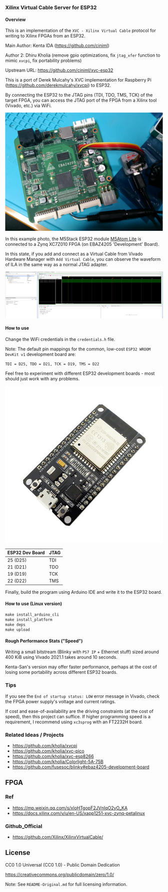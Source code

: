 ### Xilinx Virtual Cable Server for ESP32

#### Overview

This is an implementation of the `XVC - Xilinx Virtual Cable` protocol for
writing to Xilinx FPGAs from an ESP32.

Main Author: Kenta IDA (https://github.com/ciniml)

Author 2: Dhiru Kholia (remove gpio optimizations, fix `jtag_xfer` function to mimic `xvcpi`, fix portability problems)

Upstream URL: https://github.com/ciniml/xvc-esp32

This is a port of Derek Mulcahy's XVC implementation for Raspberry Pi
(https://github.com/derekmulcahy/xvcpi) to ESP32.

By connecting the ESP32 to the JTAG pins (TDI, TDO, TMS, TCK) of the target
FPGA, you can access the JTAG port of the FPGA from a Xilinx tool (Vivado,
etc.) via WiFi.

![M5Atom](./xvc_esp32_repo/picture.jpg)

In this example photo, the M5Stack ESP32 module [M5Atom Lite](https://docs.m5stack.com/#/en/core/atom_lite) is connected to a Zynq XC7Z010 FPGA (on EBAZ4205 'Development' Board).

In this state, if you add and connect as a Virtual Cable from Vivado Hardware Manager with `Add Virtual Cable`, you can observe the waveform of ILA in the same way as a normal JTAG adapter.

![ILA](./xvc_esp32_repo/vivado_ila.png)

#### How to use

Change the WiFi credentials in the `credentials.h` file.

Note: The default pin mappings for the common, low-cost `ESP32 WROOM DevKit v1`
development board are:

```
TDI = D25, TDO = D21, TCK = D19, TMS = D22
```

Feel free to experiment with different ESP32 development boards - most should
just work with any problems.

![Common ESP32 Dev Board](./xvc_esp32_repo/ESP-32-Dev-Board.jpg)

| ESP32 Dev Board | JTAG |
|-----------------|------|
| 25 (D25)        | TDI  |
| 21 (D21)        | TDO  |
| 19 (D19)        | TCK  |
| 22 (D22)        | TMS  |

Finally, build the program using Arduino IDE and write it to the ESP32 board.

#### How to use (Linux version)

```
make install_arduino_cli
make install_platform
make deps
make upload
```

#### Rough Performance Stats ("Speed")

Writing a small bitstream (Blinky with `PS7 IP` + Ethernet stuff) sized around
400 KiB using Vivado 2021.1 takes around 10 seconds.

Kenta-San's version may offer faster performance, perhaps at the cost of
losing some portability across different ESP32 boards.

### Tips

If you see the `End of startup status: LOW` error message in Vivado, check the
FPGA power supply's voltage and current ratings.

If cost and ease-of-availability are the driving constraints (at the cost of
speed), then this project can suffice. If higher programming speed is a
requirement, I recommend using `xc3sprog` with an FT2232H board.

### Related Ideas / Projects

- https://github.com/kholia/xvcpi
- https://github.com/kholia/xvc-pico
- https://github.com/kholia/xvc-esp8266
- https://github.com/kholia/Colorlight-5A-75B
- https://github.com/fusesoc/blinky#ebaz4205-development-board

## FPGA

### Ref

- https://mp.weixin.qq.com/s/xloHTgopF2JVnIqO2yO_KA
- https://docs.xilinx.com/v/u/en-US/xapp1251-xvc-zynq-petalinux

### Github_Official

- https://github.com/Xilinx/XilinxVirtualCable/


## License

CC0 1.0 Universal (CC0 1.0) - Public Domain Dedication

https://creativecommons.org/publicdomain/zero/1.0/

Note: See `README-Original.md` for full licensing information.
